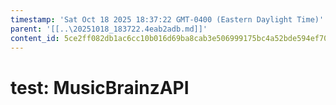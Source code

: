 ```yaml
---
timestamp: 'Sat Oct 18 2025 18:37:22 GMT-0400 (Eastern Daylight Time)'
parent: '[[..\20251018_183722.4eab2adb.md]]'
content_id: 5ce2ff082db1ac6cc10b016d69ba8cab3e506999175bc4a52bde594ef70dc750
---
```


# test: MusicBrainzAPI

